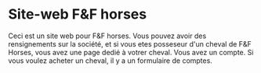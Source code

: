 # Site-web F&F horses
Ceci est un site web pour F&F horses. Vous pouvez avoir des rensignements sur la société, et si vous etes posseseur d'un cheval de F&F Horses, vous avez une page dedié à votrer cheval. Vous avez un compte. Si vous voulez acheter un cheval, il y a un formulaire de comptes.

